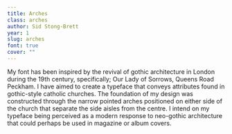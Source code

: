 ```yaml
---
title: Arches
class: arches
author: Sid Stong-Brett
year: 1
slug: arches
font: true
cover: ""
---
```


My font has been inspired by the revival of gothic architecture in London during the 19th century, specifically; Our Lady of Sorrows, Queens Road Peckham. I have aimed to create a typeface that conveys attributes found in gothic-style catholic churches. The foundation of my design was constructed through the narrow pointed arches positioned on either side of the church that separate the side aisles from the centre. I intend on my typeface being perceived as a modern response to neo-gothic architecture that could perhaps be used in magazine or album covers.
